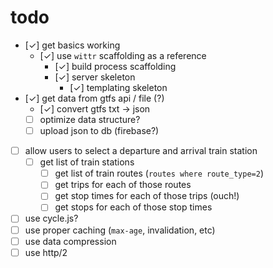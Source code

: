 
# todo

- [✓] get basics working
  - [✓] use `wittr` scaffolding as a reference
    - [✓] build process scaffolding
    - [✓] server skeleton
      - [✓] templating skeleton
- [✓] get data from gtfs api / file (?)
  - [✓] convert gtfs txt → json
  - [ ] optimize data structure?
  - [ ] upload json to db (firebase?)
- [ ] allow users to select a departure and arrival train station
  - [ ] get list of train stations
    - [ ] get list of train routes (`routes where route_type=2`)
    - [ ] get trips for each of those routes
    - [ ] get stop times for each of those trips (ouch!)
    - [ ] get stops for each of those stop times
- [ ] use cycle.js?
- [ ] use proper caching (`max-age`, invalidation, etc)
- [ ] use data compression
- [ ] use http/2
